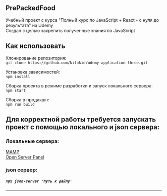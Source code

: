## PrePackedFood

Учебный проект с курса "Полный курс по JavaScript + React - с нуля до результата" на Udemy<br>
Создан с целью закрепить полученные знания по JavaScript

## Как использовать

Клонирование репозитория:\
`git clone https://github.com/kilokid/udemy-application-three.git`

Установка зависимостей:\
`npm install`

Сборка проекта в режиме разработки и запуск локального сервера:\
`npm start`

Сборка в продакшн:\
`npm run build`

## Для корректной работы требуется запускать проект с помощью локального и json сервера:

### Локальные сервера:

<a href="https://www.mamp.info/en/windows/">MAMP</a><br>
<a href="https://ospanel.io/">Open Server Panel</a>

### json сервер:

##### `npx json-server 'путь к файлу'`
---
